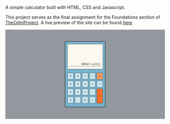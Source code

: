 A simple calculator built with HTML, CSS and Javascript.

This project serves as the final assignment for the Foundations section of [TheOdinProject](https://www.theodinproject.com/).
A live preview of the site can be found [here](https://fran-dv.github.io/calculator/)

<img alt="Calculator preview" src="./images/calculator-preview.png" width=500 height=auto>